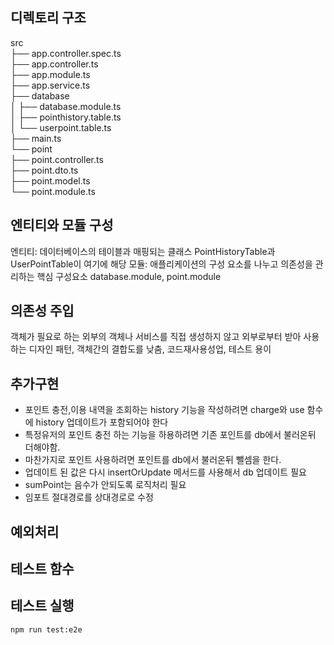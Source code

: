 ## 디렉토리 구조
src    
├── app.controller.spec.ts   
├── app.controller.ts    
├── app.module.ts  
├── app.service.ts  
├── database  
│   ├── database.module.ts  
│   ├── pointhistory.table.ts  
│   └── userpoint.table.ts  
├── main.ts  
└── point  
    ├── point.controller.ts  
    ├── point.dto.ts  
    ├── point.model.ts  
    └── point.module.ts  


## 엔티티와 모듈 구성
엔티티:  데이터베이스의 테이블과 매핑되는 클래스 PointHistoryTable과 UserPointTable이 여기에 해당
모듈: 애플리케이션의 구성 요소를 나누고 의존성을 관리하는 핵심 구성요소 database.module, point.module

## 의존성 주입
객체가 필요로 하는 외부의 객체나 서비스를 직접 생성하지 않고 외부로부터 받아 사용하는 디자인 패턴, 객체간의 결합도를 낮춤, 코드재사용성업, 테스트 용이


## 추가구현
- 포인트 충전,이용 내역을 조회하는 history 기능을 작성하려면 charge와 use 함수에 history 업데이트가 포함되어야 한다 
- 특정유저의 포인트 충전 하는 기능을 하용하려면 기존 포인트를 db에서 불러온뒤 더해야함. 
- 마찬가지로 포인트 사용하려면 포인트를 db에서 불러온뒤 뺄셈을 한다. 
- 업데이트 된 값은 다시 insertOrUpdate 메서드를 사용해서 db 업데이트 필요
- sumPoint는 음수가 안되도록 로직처리 필요
- 임포트 절대경로를 상대경로로 수정

## 예외처리

## 테스트 함수


## 테스트 실행
```npm run test:e2e```